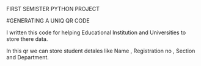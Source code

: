 FIRST SEMISTER PYTHON PROJECT









#GENERATING A UNIQ QR CODE










I written this code for helping Educational Institution and Universities to store there data.





In this qr we can store student detales like Name , Registration no , Section and Department.

